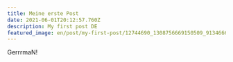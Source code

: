 ```yaml
---
title: Meine erste Post
date: 2021-06-01T20:12:57.760Z
description: My first post DE
featured_image: en/post/my-first-post/12744690_1308756669150509_9134666407862896837_n.jpg
---
```

GerrrmaN!